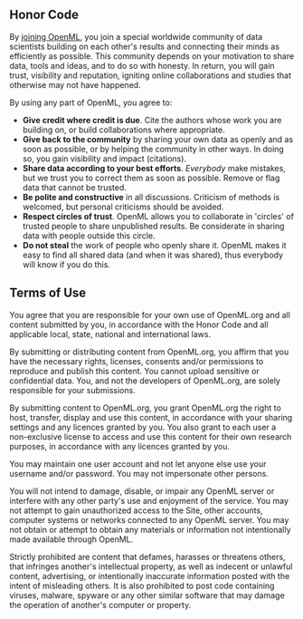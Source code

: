 ## Honor Code
<p>By <a href="https://www.openml.org/register" target="_blank">joining OpenML</a>, you join a special worldwide community of data scientists building on each other's results and connecting their minds as efficiently as possible. This community depends on your motivation to share data, tools and ideas, and to do so with honesty. In return, you will gain trust, visibility and reputation, igniting online collaborations and studies that otherwise may not have happened.</p>


</p>
<p>By using any part of OpenML, you agree to:</p>
<ul>
<li><b>Give credit where credit is due</b>. Cite the authors whose work you are building on, or build collaborations where appropriate.</li>
<li><b>Give back to the community</b> by sharing your own data as openly and as soon as possible, or by helping the community in other ways. In doing so, you gain visibility and impact (citations).</li>
<li><b>Share data according to your best efforts</b>. <i>Everybody</i> make mistakes, but we trust you to correct them as soon as possible. Remove or flag data that cannot be trusted.</li>
<li><b>Be polite and constructive</b> in all discussions. Criticism of methods is welcomed, but personal criticisms should be avoided.</li>
<li><b>Respect circles of trust</b>. OpenML allows you to collaborate in 'circles' of trusted people to share unpublished results. Be considerate in sharing data with people outside this circle.</li>
<li><b>Do not steal</b> the work of people who openly share it. OpenML makes it easy to find all shared data (and when it was shared), thus everybody will know if you do this.</li>
</ul>

## Terms of Use
<p>You agree that you are responsible for your own use of OpenML.org and all content submitted by you, in accordance with the Honor Code and all applicable local, state, national and international laws.</p>
<p>By submitting or distributing content from OpenML.org, you affirm that you have the necessary rights, licenses, consents and/or permissions to reproduce and publish this content. You cannot upload sensitive or confidential data. You, and not the developers of OpenML.org, are solely responsible for your submissions.</p>
<p>By submitting content to OpenML.org, you grant OpenML.org the right to host, transfer, display and use this content, in accordance with your sharing settings and any licences granted by you. You also grant to each user a non-exclusive license to access and use this content for their own research purposes, in accordance with any licences granted by you.</p>
<p>You may maintain one user account and not let anyone else use your username and/or password. You may not impersonate other persons.</p>
<p>You will not intend to damage, disable, or impair any OpenML server or interfere with any other party's use and enjoyment of the service. You may not attempt to gain unauthorized access to the Site, other accounts, computer systems or networks connected to any OpenML server. You may not obtain or attempt to obtain any materials or information not intentionally made available through OpenML.</p>
<p>Strictly prohibited are content that defames, harasses or threatens others, that infringes another's intellectual property, as well as indecent or unlawful content, advertising, or intentionally inaccurate information posted with the intent of misleading others. It is also prohibited to post code containing viruses, malware, spyware or any other similar software that may damage the operation of another's computer or property.</p>
